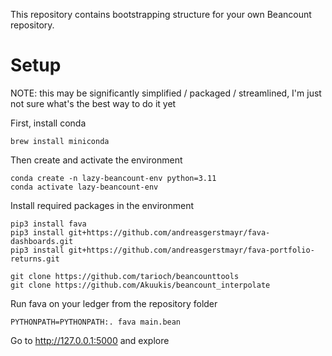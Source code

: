 This repository contains bootstrapping structure for your own Beancount repository.

# Setup

NOTE: this may be significantly simplified / packaged / streamlined, I'm just not sure what's the best way to do it yet

First, install conda

    brew install miniconda

Then create and activate the environment

    conda create -n lazy-beancount-env python=3.11
    conda activate lazy-beancount-env

Install required packages in the environment

    pip3 install fava
    pip3 install git+https://github.com/andreasgerstmayr/fava-dashboards.git
    pip3 install git+https://github.com/andreasgerstmayr/fava-portfolio-returns.git
    
    git clone https://github.com/tarioch/beancounttools
    git clone https://github.com/Akuukis/beancount_interpolate

Run fava on your ledger from the repository folder

    PYTHONPATH=PYTHONPATH:. fava main.bean

Go to http://127.0.0.1:5000 and explore